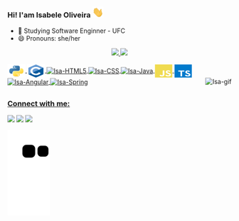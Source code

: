 ### Hi! I'am Isabele Oliveira <img src="https://github.com/LeonardoYz/LeonardoYz/blob/main/assets/Hi.gif" width="25"></h1>

- 🏫 Studying Software Enginner - UFC 
- 😄 Pronouns: she/her


<div align="center">
  <a href="https://github.com/IsabeleOliveira">
  <img height="170em" src="https://github-readme-stats.vercel.app/api?username=IsabeleOliveira&show_icons=False&theme=radical&include_all_commits=true&count_private=true"/>
  <img height="146em" src="https://github-readme-stats.vercel.app/api/top-langs/?username=IsabeleOliveira&layout=compact&langs_count=7&theme=radical"/>
</div>
  
  <div style="display: inline_block"><br>
  <img align="center" alt="Isa-Python" height="30" width="40" src="https://raw.githubusercontent.com/devicons/devicon/master/icons/python/python-original.svg">
  <img align="center" alt="Isa-C" height="30" width="40" src="https://raw.githubusercontent.com/devicons/devicon/master/icons/c/c-original.svg">
  <img align="center" alt="Isa-HTML5" height="30" width="40" src="https://cdn.jsdelivr.net/gh/devicons/devicon/icons/html5/html5-original.svg">
  <img align="center" alt="Isa-CSS" height="30" widht="40" src="https://cdn.jsdelivr.net/gh/devicons/devicon/icons/css3/css3-original.svg">  
  <img align="center" alt="Isa-Java" height="30" widht="40" src="https://cdn.jsdelivr.net/gh/devicons/devicon/icons/java/java-original-wordmark.svg">  
  <img align="center" alt="Isa-Js" height="30" width="40" src="https://raw.githubusercontent.com/devicons/devicon/master/icons/javascript/javascript-plain.svg">
  <img align="center" alt="Isa-Ts" height="30" width="40" src="https://raw.githubusercontent.com/devicons/devicon/master/icons/typescript/typescript-plain.svg">
  <img align="center" alt="Isa-Angular" height="30" width="40" src="https://cdn.jsdelivr.net/gh/devicons/devicon/icons/angularjs/angularjs-original.svg" />
  <img align="center" alt="Isa-Spring" height="30" width="40" src="https://cdn.jsdelivr.net/gh/devicons/devicon/icons/spring/spring-original.svg">
  <img align="right"  alt="Isa-gif" height="180" src="https://media.giphy.com/media/sfao1h9dzxwszmVh5W/giphy.gif"
 
</div>
    
  ##
    
<h3 align="left">Connect with me:</h3>    
<div> 
  <a href="https://instagram.com/isaoliveirals" target="_blank"><img src="https://img.shields.io/badge/-Instagram-%23E4405F?style=for-the-badge&logo=instagram&logoColor=white" target="_blank"></a>
  <a href = "mailto:contatobeleoliveirals4@gmail.com"><img src="https://img.shields.io/badge/-Gmail-%23333?style=for-the-badge&logo=gmail&logoColor=red" target="_blank"></a>
  <a href="https://www.linkedin.com/in/isabele-oliveira-492788211/" target="_blank"><img src="https://img.shields.io/badge/-LinkedIn-%230077B5?style=for-the-badge&logo=linkedin&logoColor=white" target="_blank"></a> 
  
![Snake animation](https://github.com/IsabeleOliveira/IsabeleOliveira/blob/output/github-contribution-grid-snake.svg)
  
